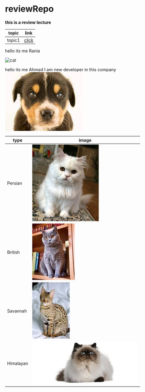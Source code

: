 # reviewRepo

**this is a review lecture**

| topic | link |
| ----------- | ----------- |
| topic1 | [click](./courses/topic1.md) |

hello its me Rania

![cat](https://tse1.mm.bing.net/th?id=OIP.trlLiY78hrUHiK45yGdfIgHaE5&pid=Api&P=0&w=246&h=163)



hello its me Ahmad I am new developer in this company 
![my image](./dog.jfif)



| type | image |
| ----------- | ----------- |
| Persian | ![](./presian.jpg) |
| British | ![](./british.jfif) |
| Savannah | ![](./savannah.jfif)|
| Himalayan |![](./Himalayan.jfif)|